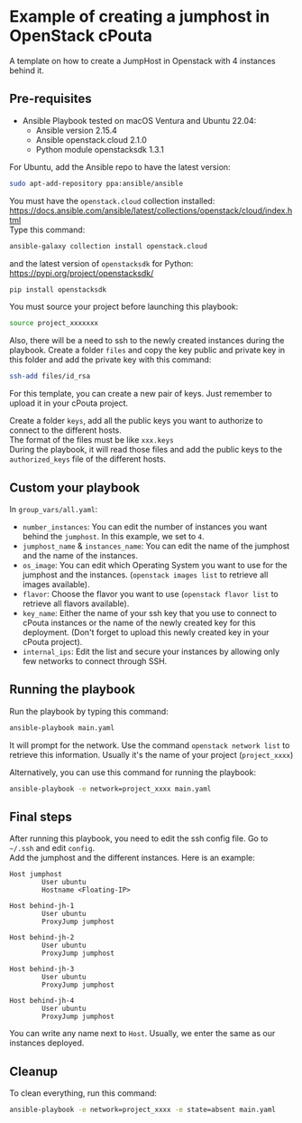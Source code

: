 # Example of creating a jumphost in OpenStack cPouta
A template on how to create a JumpHost in Openstack with 4 instances behind it.


## Pre-requisites
- Ansible Playbook tested on macOS Ventura and Ubuntu 22.04:  
  - Ansible version 2.15.4
  - Ansible openstack.cloud 2.1.0
  - Python module openstacksdk 1.3.1

For Ubuntu, add the Ansible repo to have the latest version:
```sh
sudo apt-add-repository ppa:ansible/ansible
```

You must have the `openstack.cloud` collection installed: https://docs.ansible.com/ansible/latest/collections/openstack/cloud/index.html  
Type this command:
```sh
ansible-galaxy collection install openstack.cloud
```
and the latest version of `openstacksdk` for Python: https://pypi.org/project/openstacksdk/  
```sh
pip install openstacksdk
```

You must source your project before launching this playbook:  
```sh
source project_xxxxxxx
```

Also, there will be a need to ssh to the newly created instances during the playbook. Create a folder `files` and copy the key public and private key in this folder and add the private key with this command:  
```sh
ssh-add files/id_rsa
```
For this template, you can create a new pair of keys. Just remember to upload it in your cPouta project.  

Create a folder `keys`, add all the public keys you want to authorize to connect to the different hosts.  
The format of the files must be like `xxx.keys`  
During the playbook, it will read those files and add the public keys to the `authorized_keys` file of the different hosts.


## Custom your playbook
In `group_vars/all.yaml`:
- `number_instances`: You can edit the number of instances you want behind the `jumphost`. In this example, we set to `4`.  
- `jumphost_name` & `instances_name`: You can edit the name of the jumphost and the name of the instances.
- `os_image`: You can edit which Operating System you want to use for the jumphost and the instances. (`openstack images list` to retrieve all images available).
- `flavor`: Choose the flavor you want to use (`openstack flavor list` to retrieve all flavors available).
- `key_name`: Either the name of your ssh key that you use to connect to cPouta instances or the name of the newly created key for this deployment. (Don't forget to upload this newly created key in your cPouta project).
- `internal_ips`: Edit the list and secure your instances by allowing only few networks to connect through SSH.


## Running the playbook
Run the playbook by typing this command:  
```sh
ansible-playbook main.yaml
```
It will prompt for the network. Use the command `openstack network list` to retrieve this information. Usually it's the name of your project (`project_xxxx`)

Alternatively, you can use this command for running the playbook:
```sh
ansible-playbook -e network=project_xxxx main.yaml
```


## Final steps
After running this playbook, you need to edit the ssh config file. Go to `~/.ssh` and edit `config`.  
Add the jumphost and the different instances. Here is an example:  
```
Host jumphost
        User ubuntu
        Hostname <Floating-IP>

Host behind-jh-1
        User ubuntu
        ProxyJump jumphost

Host behind-jh-2
        User ubuntu
        ProxyJump jumphost

Host behind-jh-3
        User ubuntu
        ProxyJump jumphost

Host behind-jh-4
        User ubuntu
        ProxyJump jumphost
```

You can write any name next to `Host`. Usually, we enter the same as our instances deployed.


## Cleanup
To clean everything, run this command:  
```sh
ansible-playbook -e network=project_xxxx -e state=absent main.yaml
```